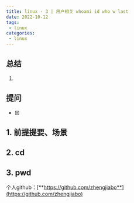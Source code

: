 ```yaml
---
title: linux - 3 | 用户相关 whoami id who w last
date: 2022-10-12
tags:
 - linux
categories: 
 - linux
---
```



## 总结
1. 








## 提问
- [x]






## 1. 前提提要、场景







## 2. cd








## 3. pwd







个人github：[**https://github.com/zhengjiabo**](https://github.com/zhengjiabo) 

